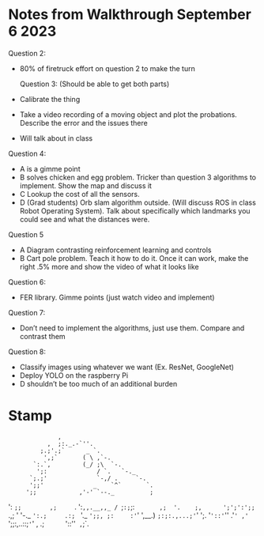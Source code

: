 # Notes from Walkthrough September 6 2023

Question 2:

- 80% of firetruck effort on question 2 to make the turn

  Question 3: (Should be able to get both parts)

- Calibrate the thing
- Take a video recording of a moving object and plot the probations. Describe the error and the issues there
- Will talk about in class

Question 4:

- A is a gimme point
- B solves chicken and egg problem. Tricker than question 3 algorithms to implement. Show the map and discuss it
- C Lookup the cost of all the sensors.
- D (Grad students) Orb slam algorithm outside. (Will discuss ROS in class Robot Operating System). Talk about specifically which landmarks you could see and what the distances were.

Question 5

- A Diagram contrasting reinforcement learning and controls
- B Cart pole problem. Teach it how to do it. Once it can work, make the right .5% more and show the video of what it looks like

Question 6:

- FER library. Gimme points (just watch video and implement)

Question 7:

- Don’t need to implement the algorithms, just use them. Compare and contrast them

Question 8:

- Classify images using whatever we want (Ex. ResNet, GoogleNet)
- Deploy YOLO on the raspberry Pi
- D shouldn’t be too much of an additional burden



# Stamp
                  ,
               ,  ;:._.-`''.
             ;.;'.;`      _ `.
              ',;`       ( \ ,`-.  
           `:.`,         (_/ ;\  `-.
            ';:              / `.   `-._
          `;.;'              `-,/ .     `-.
          ';;'              _    `^`       `.
         ';;            ,'-' `--._          ;
':      `;;        ,;     `.    ':`,,.__,,_ /
 `;`:;`;:`       ,;  '.    ;,      ';';':';;`
              .,; '    '-._ `':.;    
            .:; `          '._ `';;,
          ;:` `    :'`'       ',__.)
        `;:;:.,...;'`'
      ';. '`'::'`''  .'`'
    ,'   `';;:,..::;`'`'
, .;`      `'::''`
,`;`.